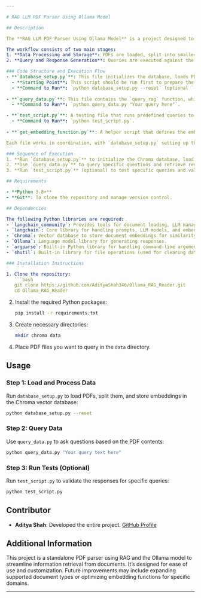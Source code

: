 ```yaml
---

# RAG LLM PDF Parser Using Ollama Model

## Description

The **RAG LLM PDF Parser Using Ollama Model** is a project designed to enable users to query information from PDFs stored in a local database, powered by an Ollama language model and Chroma vector store. This tool provides relevant responses to questions based on the content of the PDFs, leveraging dense embeddings for similarity search. The solution is especially useful for retrieving targeted information from a large collection of PDF documents, enabling users to query and validate responses effectively.

The workflow consists of two main stages:
1. **Data Processing and Storage**: PDFs are loaded, split into smaller chunks, embedded, and stored in a Chroma vector store.
2. **Query and Response Generation**: Queries are executed against the Chroma vector store, retrieving relevant content which is then fed into the Ollama model to generate responses.

### Code Structure and Execution Flow
- **`database_setup.py`**: This file initializes the database, loads PDF documents, splits them into smaller text chunks, and adds these chunks to the Chroma vector store. It begins by checking if the database needs a reset and then proceeds with data processing and storage.
  - **Starting Point**: This script should be run first to prepare the data for querying.
  - **Command to Run**: `python database_setup.py --reset` (optional `--reset` to clear and reload the database).
  
- **`query_data.py`**: This file contains the `query_rag` function, which is used to handle queries. It retrieves relevant data chunks from the Chroma vector store, formats them into a prompt, and generates a response using the Ollama model.
  - **Command to Run**: `python query_data.py "Your query here"`.

- **`test_script.py`**: A testing file that runs predefined queries to validate the responses from the Ollama model against expected answers. This script uses evaluation prompts to verify the accuracy of the responses.
  - **Command to Run**: `python test_script.py`.
  
- **`get_embedding_function.py`**: A helper script that defines the embedding function used for generating vector embeddings, essential for querying relevant data chunks.

Each file works in coordination, with `database_setup.py` setting up the data storage, `query_data.py` handling the question-answering process, and `test_script.py` allowing for validation of the model’s output.

### Sequence of Execution
1. **Run `database_setup.py`** to initialize the Chroma database, load PDFs, split documents, and add them to the vector store.
2. **Use `query_data.py`** to query specific questions and retrieve responses based on the stored PDF data.
3. **Run `test_script.py`** (optional) to test specific queries and validate the accuracy of the responses.

## Requirements

- **Python 3.8+**
- **Git**: To clone the repository and manage version control.

## Dependencies

The following Python libraries are required:
- `langchain_community`: Provides tools for document loading, LLM management, and vector storage.
- `langchain`: Core library for handling prompts, LLM models, and embedding functions.
- `Chroma`: Vector database to store document embeddings for similarity search.
- `Ollama`: Language model library for generating responses.
- `argparse`: Built-in Python library for handling command-line arguments.
- `shutil`: Built-in library for file operations (used for clearing database).

### Installation Instructions

1. Clone the repository:
   ```bash
   git clone https://github.com/AdityaShah346/Ollama_RAG_Reader.git
   cd Ollama_RAG_Reader
   ```
   
2. Install the required Python packages:
   ```bash
   pip install -r requirements.txt
   ```
   
3. Create necessary directories:
   ```bash
   mkdir chroma data
   ```
   
4. Place PDF files you want to query in the `data` directory.

## Usage

### Step 1: Load and Process Data
Run `database_setup.py` to load PDFs, split them, and store embeddings in the Chroma vector database:
```bash
python database_setup.py --reset
```

### Step 2: Query Data
Use `query_data.py` to ask questions based on the PDF contents:
```bash
python query_data.py "Your query text here"
```

### Step 3: Run Tests (Optional)
Run `test_script.py` to validate the responses for specific queries:
```bash
python test_script.py
```

## Contributor

- **Aditya Shah**: Developed the entire project. [GitHub Profile](https://github.com/AdityaShah346)

## Additional Information

This project is a standalone PDF parser using RAG and the Ollama model to streamline information retrieval from documents. It’s designed for ease of use and customization. Future improvements may include expanding supported document types or optimizing embedding functions for specific domains.

--- 
```

